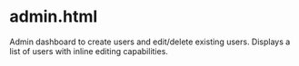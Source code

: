 # admin.html

Admin dashboard to create users and edit/delete existing users.
Displays a list of users with inline editing capabilities.
